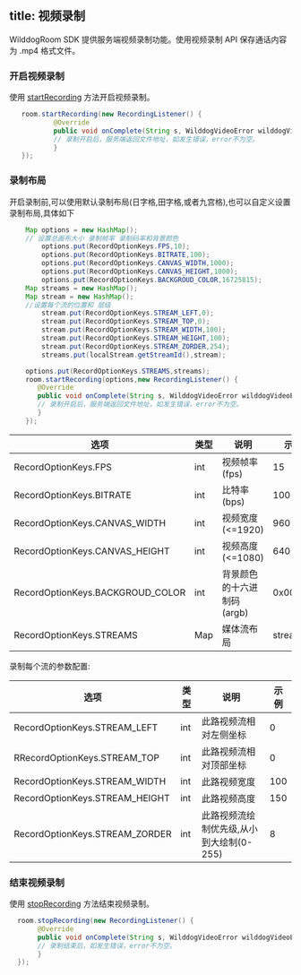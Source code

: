 title: 视频录制
---

WilddogRoom SDK 提供服务端视频录制功能。使用视频录制 API 保存通话内容为 .mp4 格式文件。
### 开启视频录制
使用 [startRecording](/conference/Android/api/wilddog-room.html#startRecording-listener) 方法开启视频录制。

```java
   room.startRecording(new RecordingListener() {
           @Override
           public void onComplete(String s, WilddogVideoError wilddogVideoError) {
           // 录制开启后，服务端返回文件地址，如发生错误，error不为空。           
           }
   });
```
### 录制布局

开启录制前,可以使用默认录制布局(日字格,田字格,或者九宫格),也可以自定义设置录制布局,具体如下

```java
    Map options = new HashMap();
    // 设置总画布大小 录制帧率 录制码率和背景颜色
        options.put(RecordOptionKeys.FPS,10);
        options.put(RecordOptionKeys.BITRATE,100);
        options.put(RecordOptionKeys.CANVAS_WIDTH,1000);
        options.put(RecordOptionKeys.CANVAS_HEIGHT,1000);
        options.put(RecordOptionKeys.BACKGROUD_COLOR,16725815);
    Map streams = new HashMap();
    Map stream = new HashMap();
    //设置每个流的位置和 层级
        stream.put(RecordOptionKeys.STREAM_LEFT,0);
        stream.put(RecordOptionKeys.STREAM_TOP,0);
        stream.put(RecordOptionKeys.STREAM_WIDTH,100);
        stream.put(RecordOptionKeys.STREAM_HEIGHT,100);
        stream.put(RecordOptionKeys.STREAM_ZORDER,254);
        streams.put(localStream.getStreamId(),stream);

    options.put(RecordOptionKeys.STREAMS,streams);
    room.startRecording(options,new RecordingListener() {
       @Override
       public void onComplete(String s, WilddogVideoError wilddogVideoError) {
       // 录制开启后，服务端返回文件地址，如发生错误，error不为空。
       }
    });
```

|选项                                                | 类型   | 说明                   |示例         |
|---------------------------------------------------|--------|------------------------|------------|
|RecordOptionKeys.FPS               | int    |视频帧率(fps)            |15          |
|RecordOptionKeys.BITRATE           | int    |比特率(bps)              |100         |
|RecordOptionKeys.CANVAS_WIDTH      | int    |视频宽度(<=1920)         |960         |
|RecordOptionKeys.CANVAS_HEIGHT     | int    |视频高度(<=1080)         |640         |
|RecordOptionKeys.BACKGROUD_COLOR   | int    |背景颜色的十六进制码(argb)|0x00ffffff   |
|RecordOptionKeys.STREAMS           | Map    |媒体流布局               |streams         |

录制每个流的参数配置:

|选项                                             | 类型 |说明                                |示例|
|-------------------------------------------------|-----|------------------------------------|---|
|RecordOptionKeys.STREAM_LEFT    | int |此路视频流相对左侧坐标                 |0  |
|RRecordOptionKeys.STREAM_TOP    | int |此路视频流相对顶部坐标                 |0  |
|RecordOptionKeys.STREAM_WIDTH   | int |此路视频宽度                          |100|
|RecordOptionKeys.STREAM_HEIGHT  | int |此路视频高度                          |150|
|RecordOptionKeys.STREAM_ZORDER  | int |此路视频流绘制优先级,从小到大绘制(0-255) |8  |


### 结束视频录制

使用 [stopRecording](/conference/Android/api/wilddog-room.html#stopRecording-listener) 方法结束视频录制。

```java
  room.stopRecording(new RecordingListener() {
       @Override
       public void onComplete(String s, WilddogVideoError wilddogVideoError) {
       // 录制结束后，如发生错误，error不为空。         
       }
  });
```
